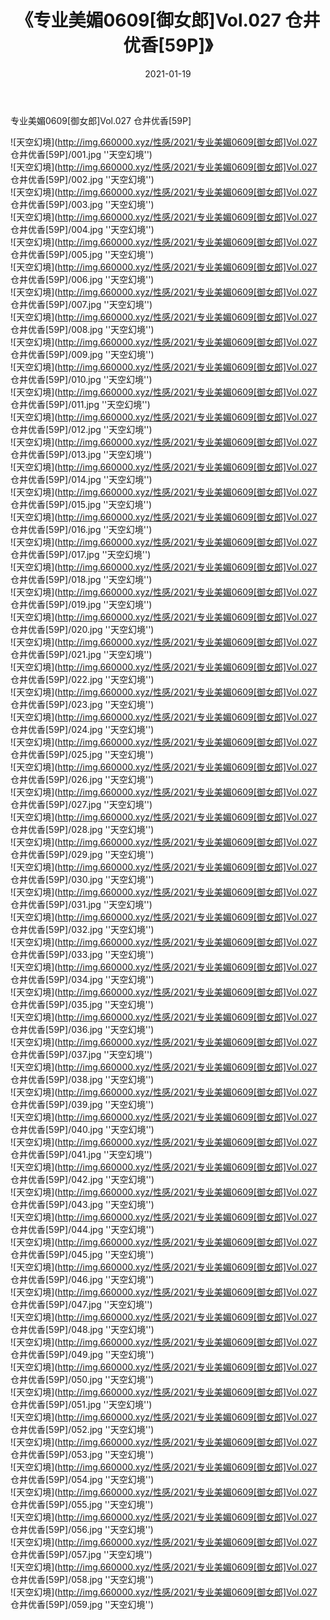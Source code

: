 ﻿---
layout: post
title:  《专业美媚0609[御女郎]Vol.027 仓井优香[59P]》
date:   2021-01-19
img: http://img.660000.xyz/性感/2021/专业美媚0609[御女郎]Vol.027 仓井优香[59P]/000.jpg
categories: [美女, 性感, 泳衣]
---

专业美媚0609[御女郎]Vol.027 仓井优香[59P]



![天空幻境](http://img.660000.xyz/性感/2021/专业美媚0609[御女郎]Vol.027 仓井优香[59P]/001.jpg ''天空幻境'') <br>
![天空幻境](http://img.660000.xyz/性感/2021/专业美媚0609[御女郎]Vol.027 仓井优香[59P]/002.jpg ''天空幻境'') <br>
![天空幻境](http://img.660000.xyz/性感/2021/专业美媚0609[御女郎]Vol.027 仓井优香[59P]/003.jpg ''天空幻境'') <br>
![天空幻境](http://img.660000.xyz/性感/2021/专业美媚0609[御女郎]Vol.027 仓井优香[59P]/004.jpg ''天空幻境'') <br>
![天空幻境](http://img.660000.xyz/性感/2021/专业美媚0609[御女郎]Vol.027 仓井优香[59P]/005.jpg ''天空幻境'') <br>
![天空幻境](http://img.660000.xyz/性感/2021/专业美媚0609[御女郎]Vol.027 仓井优香[59P]/006.jpg ''天空幻境'') <br>
![天空幻境](http://img.660000.xyz/性感/2021/专业美媚0609[御女郎]Vol.027 仓井优香[59P]/007.jpg ''天空幻境'') <br>
![天空幻境](http://img.660000.xyz/性感/2021/专业美媚0609[御女郎]Vol.027 仓井优香[59P]/008.jpg ''天空幻境'') <br>
![天空幻境](http://img.660000.xyz/性感/2021/专业美媚0609[御女郎]Vol.027 仓井优香[59P]/009.jpg ''天空幻境'') <br>
![天空幻境](http://img.660000.xyz/性感/2021/专业美媚0609[御女郎]Vol.027 仓井优香[59P]/010.jpg ''天空幻境'') <br>
![天空幻境](http://img.660000.xyz/性感/2021/专业美媚0609[御女郎]Vol.027 仓井优香[59P]/011.jpg ''天空幻境'') <br>
![天空幻境](http://img.660000.xyz/性感/2021/专业美媚0609[御女郎]Vol.027 仓井优香[59P]/012.jpg ''天空幻境'') <br>
![天空幻境](http://img.660000.xyz/性感/2021/专业美媚0609[御女郎]Vol.027 仓井优香[59P]/013.jpg ''天空幻境'') <br>
![天空幻境](http://img.660000.xyz/性感/2021/专业美媚0609[御女郎]Vol.027 仓井优香[59P]/014.jpg ''天空幻境'') <br>
![天空幻境](http://img.660000.xyz/性感/2021/专业美媚0609[御女郎]Vol.027 仓井优香[59P]/015.jpg ''天空幻境'') <br>
![天空幻境](http://img.660000.xyz/性感/2021/专业美媚0609[御女郎]Vol.027 仓井优香[59P]/016.jpg ''天空幻境'') <br>
![天空幻境](http://img.660000.xyz/性感/2021/专业美媚0609[御女郎]Vol.027 仓井优香[59P]/017.jpg ''天空幻境'') <br>
![天空幻境](http://img.660000.xyz/性感/2021/专业美媚0609[御女郎]Vol.027 仓井优香[59P]/018.jpg ''天空幻境'') <br>
![天空幻境](http://img.660000.xyz/性感/2021/专业美媚0609[御女郎]Vol.027 仓井优香[59P]/019.jpg ''天空幻境'') <br>
![天空幻境](http://img.660000.xyz/性感/2021/专业美媚0609[御女郎]Vol.027 仓井优香[59P]/020.jpg ''天空幻境'') <br>
![天空幻境](http://img.660000.xyz/性感/2021/专业美媚0609[御女郎]Vol.027 仓井优香[59P]/021.jpg ''天空幻境'') <br>
![天空幻境](http://img.660000.xyz/性感/2021/专业美媚0609[御女郎]Vol.027 仓井优香[59P]/022.jpg ''天空幻境'') <br>
![天空幻境](http://img.660000.xyz/性感/2021/专业美媚0609[御女郎]Vol.027 仓井优香[59P]/023.jpg ''天空幻境'') <br>
![天空幻境](http://img.660000.xyz/性感/2021/专业美媚0609[御女郎]Vol.027 仓井优香[59P]/024.jpg ''天空幻境'') <br>
![天空幻境](http://img.660000.xyz/性感/2021/专业美媚0609[御女郎]Vol.027 仓井优香[59P]/025.jpg ''天空幻境'') <br>
![天空幻境](http://img.660000.xyz/性感/2021/专业美媚0609[御女郎]Vol.027 仓井优香[59P]/026.jpg ''天空幻境'') <br>
![天空幻境](http://img.660000.xyz/性感/2021/专业美媚0609[御女郎]Vol.027 仓井优香[59P]/027.jpg ''天空幻境'') <br>
![天空幻境](http://img.660000.xyz/性感/2021/专业美媚0609[御女郎]Vol.027 仓井优香[59P]/028.jpg ''天空幻境'') <br>
![天空幻境](http://img.660000.xyz/性感/2021/专业美媚0609[御女郎]Vol.027 仓井优香[59P]/029.jpg ''天空幻境'') <br>
![天空幻境](http://img.660000.xyz/性感/2021/专业美媚0609[御女郎]Vol.027 仓井优香[59P]/030.jpg ''天空幻境'') <br>
![天空幻境](http://img.660000.xyz/性感/2021/专业美媚0609[御女郎]Vol.027 仓井优香[59P]/031.jpg ''天空幻境'') <br>
![天空幻境](http://img.660000.xyz/性感/2021/专业美媚0609[御女郎]Vol.027 仓井优香[59P]/032.jpg ''天空幻境'') <br>
![天空幻境](http://img.660000.xyz/性感/2021/专业美媚0609[御女郎]Vol.027 仓井优香[59P]/033.jpg ''天空幻境'') <br>
![天空幻境](http://img.660000.xyz/性感/2021/专业美媚0609[御女郎]Vol.027 仓井优香[59P]/034.jpg ''天空幻境'') <br>
![天空幻境](http://img.660000.xyz/性感/2021/专业美媚0609[御女郎]Vol.027 仓井优香[59P]/035.jpg ''天空幻境'') <br>
![天空幻境](http://img.660000.xyz/性感/2021/专业美媚0609[御女郎]Vol.027 仓井优香[59P]/036.jpg ''天空幻境'') <br>
![天空幻境](http://img.660000.xyz/性感/2021/专业美媚0609[御女郎]Vol.027 仓井优香[59P]/037.jpg ''天空幻境'') <br>
![天空幻境](http://img.660000.xyz/性感/2021/专业美媚0609[御女郎]Vol.027 仓井优香[59P]/038.jpg ''天空幻境'') <br>
![天空幻境](http://img.660000.xyz/性感/2021/专业美媚0609[御女郎]Vol.027 仓井优香[59P]/039.jpg ''天空幻境'') <br>
![天空幻境](http://img.660000.xyz/性感/2021/专业美媚0609[御女郎]Vol.027 仓井优香[59P]/040.jpg ''天空幻境'') <br>
![天空幻境](http://img.660000.xyz/性感/2021/专业美媚0609[御女郎]Vol.027 仓井优香[59P]/041.jpg ''天空幻境'') <br>
![天空幻境](http://img.660000.xyz/性感/2021/专业美媚0609[御女郎]Vol.027 仓井优香[59P]/042.jpg ''天空幻境'') <br>
![天空幻境](http://img.660000.xyz/性感/2021/专业美媚0609[御女郎]Vol.027 仓井优香[59P]/043.jpg ''天空幻境'') <br>
![天空幻境](http://img.660000.xyz/性感/2021/专业美媚0609[御女郎]Vol.027 仓井优香[59P]/044.jpg ''天空幻境'') <br>
![天空幻境](http://img.660000.xyz/性感/2021/专业美媚0609[御女郎]Vol.027 仓井优香[59P]/045.jpg ''天空幻境'') <br>
![天空幻境](http://img.660000.xyz/性感/2021/专业美媚0609[御女郎]Vol.027 仓井优香[59P]/046.jpg ''天空幻境'') <br>
![天空幻境](http://img.660000.xyz/性感/2021/专业美媚0609[御女郎]Vol.027 仓井优香[59P]/047.jpg ''天空幻境'') <br>
![天空幻境](http://img.660000.xyz/性感/2021/专业美媚0609[御女郎]Vol.027 仓井优香[59P]/048.jpg ''天空幻境'') <br>
![天空幻境](http://img.660000.xyz/性感/2021/专业美媚0609[御女郎]Vol.027 仓井优香[59P]/049.jpg ''天空幻境'') <br>
![天空幻境](http://img.660000.xyz/性感/2021/专业美媚0609[御女郎]Vol.027 仓井优香[59P]/050.jpg ''天空幻境'') <br>
![天空幻境](http://img.660000.xyz/性感/2021/专业美媚0609[御女郎]Vol.027 仓井优香[59P]/051.jpg ''天空幻境'') <br>
![天空幻境](http://img.660000.xyz/性感/2021/专业美媚0609[御女郎]Vol.027 仓井优香[59P]/052.jpg ''天空幻境'') <br>
![天空幻境](http://img.660000.xyz/性感/2021/专业美媚0609[御女郎]Vol.027 仓井优香[59P]/053.jpg ''天空幻境'') <br>
![天空幻境](http://img.660000.xyz/性感/2021/专业美媚0609[御女郎]Vol.027 仓井优香[59P]/054.jpg ''天空幻境'') <br>
![天空幻境](http://img.660000.xyz/性感/2021/专业美媚0609[御女郎]Vol.027 仓井优香[59P]/055.jpg ''天空幻境'') <br>
![天空幻境](http://img.660000.xyz/性感/2021/专业美媚0609[御女郎]Vol.027 仓井优香[59P]/056.jpg ''天空幻境'') <br>
![天空幻境](http://img.660000.xyz/性感/2021/专业美媚0609[御女郎]Vol.027 仓井优香[59P]/057.jpg ''天空幻境'') <br>
![天空幻境](http://img.660000.xyz/性感/2021/专业美媚0609[御女郎]Vol.027 仓井优香[59P]/058.jpg ''天空幻境'') <br>
![天空幻境](http://img.660000.xyz/性感/2021/专业美媚0609[御女郎]Vol.027 仓井优香[59P]/059.jpg ''天空幻境'') <br>